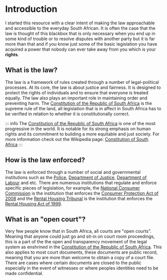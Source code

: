 # Introduction

I started this resource with a clear intent of making the law approachable and accessible to the everyday South African. It is often the case that the law is thought of this blackbox that is only necessary when you end up in some kind of trouble or to resolve disputes with another party but it is far more than that and if you know just some of the basic legislation you have acquired a power that nobody can ever take away from you which is your **rights**.

## What is the law?

The law is a framework of rules created through a number of legal-political processes. At its core, the law is about justice and fairness. It is designed to protect the rights of individuals and to ensure that everyone is treated equally. The law also plays an important role in maintaining order and preventing harm. The [Constitution of the Republic of South Africa](https://lawlibrary.org.za/akn/za/act/1996/constitution/eng@2013-08-23) is the supreme rule of the land, all legislation that is in affect in South Africa has to be verified in relation to whether it is constitutionally correct.

::: info
The [Constitution of the Republic of South Africa](https://lawlibrary.org.za/akn/za/act/1996/constitution/eng@2013-08-23)  is one of the most progressive in the world. It is notable for its strong emphasis on human rights and its commitment to building a more equitable and just society. For more information check out the Wikipedia page: [Constitution of South Africa](https://en.wikipedia.org/wiki/Constitution_of_South_Africa)
:::

## How is the law enforced?

The law is enforced through a number of social and governmental institutions such as the [Police](https://www.saps.gov.za/), [Department of Justice](https://www.justice.gov.za/index.html), [Department of Labour](https://www.labour.gov.za/Pages/Default.aspx) and etc. There are numerous institutions that regulate and enforce specific pieces of legislation, for example, the [National Consumer Commission](https://thencc.org.za/) is the institution that enforces the [Consumer Protection Act of 2008](https://lawlibrary.org.za/akn/za/act/2008/68/eng@2015-03-13) and the [Rental Housing Tribunal](https://www.westerncape.gov.za/general-publication/rental-housing-tribunal) is the institution that enforces the [Rental Housing Act of 1999](https://lawlibrary.org.za/akn/za/act/1999/50/eng@2008-05-13).

## What is an "open court"?

Very few people know that in South Africa, all courts are "open courts". Meaning that anyone could just go and sit-in on court room proceedings, this is a part of the the open and transparency movement of the legal system as enshrined in the [Constitution of the Republic of South Africa](https://lawlibrary.org.za/akn/za/act/1996/constitution/eng@2013-08-23). This also applies to most court documents, these documents are public record, meaning that you are more than welcome to obtain a copy of a court file. There are cases where certain documents are closed to the public especially in the event of witnesses or where peoples identities need to be made confidential.